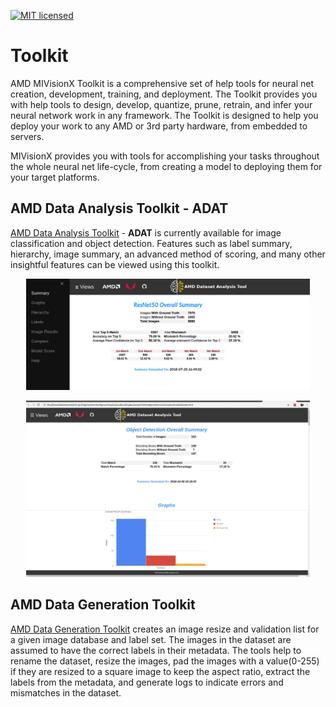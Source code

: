 [![MIT licensed](https://img.shields.io/badge/license-MIT-blue.svg)](https://opensource.org/licenses/MIT)

# Toolkit

AMD MIVisionX Toolkit is a comprehensive set of help tools for neural net creation, development, training, and deployment. The Toolkit provides you with help tools to design, develop, quantize, prune, retrain, and infer your neural network work in any framework. The Toolkit is designed to help you deploy your work to any AMD or 3rd party hardware, from embedded to servers.

MIVisionX provides you with tools for accomplishing your tasks throughout the whole neural net life-cycle, from creating a model to deploying them for your target platforms.

## AMD Data Analysis Toolkit - ADAT

[AMD Data Analysis Toolkit](amd_data_analysis_toolkit) - **ADAT** is currently available for image classification and object detection. Features such as label summary, hierarchy, image summary, an advanced method of scoring, and many other insightful features can be viewed using this toolkit.

<p align="center"><img width="90%" src="../docs/images/classification_summary.png" /></p>

<p align="center"><img width="90%" src="../docs/images/bounding_box_summary.png" /></p>

## AMD Data Generation Toolkit

[AMD Data Generation Toolkit](amd_data_generation_toolkit) creates an image resize and validation list for a given image database and label set. The images in the dataset are assumed to have the correct labels in their metadata. The tools help to rename the dataset, resize the images, pad the images with a value(0-255) if they are resized to a square image to keep the aspect ratio, extract the labels from the metadata, and generate logs to indicate errors and mismatches in the dataset.

